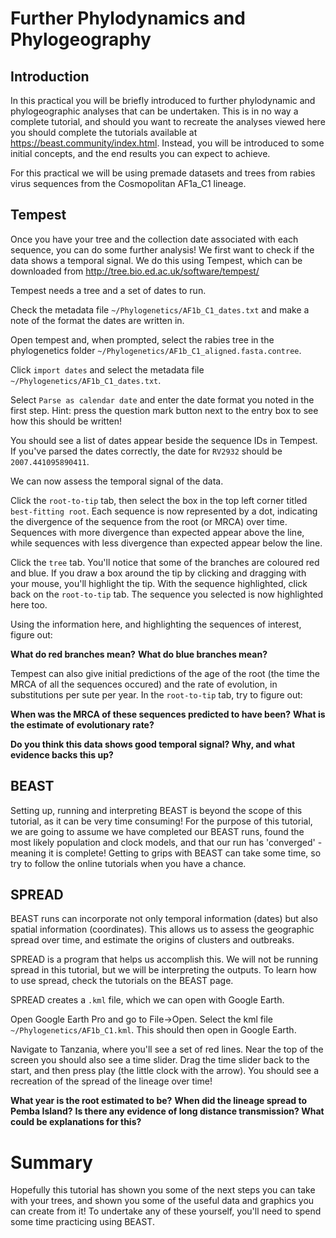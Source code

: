 # Further Phylodynamics and Phylogeography

## Introduction

In this practical you will be briefly introduced to further phylodynamic and phylogeographic analyses that can be undertaken. This is in no way a complete tutorial, and should you want to recreate the analyses viewed here you should complete the tutorials available at https://beast.community/index.html. Instead, you will be introduced to some initial concepts, and the end results you can expect to achieve.

For this practical we will be using premade datasets and trees from rabies virus sequences from the Cosmopolitan AF1a_C1 lineage. 


## Tempest

Once you have your tree and the collection date associated with each sequence, you can do some further analysis! We first want to check if the data shows a temporal signal. We do this using Tempest, which can be downloaded from http://tree.bio.ed.ac.uk/software/tempest/ 

Tempest needs a tree and a set of dates to run.

Check the metadata file `~/Phylogenetics/AF1b_C1_dates.txt` and make a note of the format the dates are written in.

Open tempest and, when prompted, select the rabies tree in the phylogenetics folder `~/Phylogenetics/AF1b_C1_aligned.fasta.contree`. 

Click `import dates` and select the metadata file `~/Phylogenetics/AF1b_C1_dates.txt`.

Select `Parse as calendar date` and enter the date format you noted in the first step.
Hint: press the question mark button next to the entry box to see how this should be written! 

You should see a list of dates appear beside the sequence IDs in Tempest. If you've parsed the dates correctly, the date for `RV2932` should be `2007.441095890411`.

We can now assess the temporal signal of the data. 

Click the `root-to-tip` tab, then select the box in the top left corner titled `best-fitting root`. Each sequence is now represented by a dot, indicating the divergence of the sequence from the root (or MRCA) over time. Sequences with more divergence than expected appear above the line, while sequences with less divergence than expected appear below the line. 

Click the `tree` tab. You'll notice that some of the branches are coloured red and blue. If you draw a box around the tip by clicking and dragging with your mouse, you'll highlight the tip. With the sequence highlighted, click back on the `root-to-tip` tab. The sequence you selected is now highlighted here too. 

Using the information here, and highlighting the sequences of interest, figure out:

**What do red branches mean?**
**What do blue branches mean?**

Tempest can also give initial predictions of the age of the root (the time the MRCA of all the sequences occured) and the rate of evolution, in substitutions per sute per year. In the `root-to-tip` tab, try to figure out:

**When was the MRCA of these sequences predicted to have been?**
**What is the estimate of evolutionary rate?**

**Do you think this data shows good temporal signal? Why, and what evidence backs this up?**


## BEAST

Setting up, running and interpreting BEAST is beyond the scope of this tutorial, as it can be very time consuming! For the purpose of this tutorial, we are going to assume we have completed our BEAST runs, found the most likely population and clock models, and that our run has 'converged' - meaning it is complete! Getting to grips with BEAST can take some time, so try to follow the online tutorials when you have a chance.

## SPREAD

BEAST runs can incorporate not only temporal information (dates) but also spatial information (coordinates). This allows us to assess the geographic spread over time, and estimate the origins of clusters and outbreaks.

SPREAD is a program that helps us accomplish this. We will not be running spread in this tutorial, but we will be interpreting the outputs. To learn how to use spread, check the tutorials on the BEAST page. 

SPREAD creates a `.kml` file, which we can open with Google Earth.

Open Google Earth Pro and go to File->Open. Select the kml file `~/Phylogenetics/AF1b_C1.kml`. This should then open in Google Earth.

Navigate to Tanzania, where you'll see a set of red lines. Near the top of the screen you should also see a time slider. Drag the time slider back to the start, and then press play (the little clock with the arrow). You should see a recreation of the spread of the lineage over time!

**What year is the root estimated to be?**
**When did the lineage spread to Pemba Island?**
**Is there any evidence of long distance transmission? What could be explanations for this?**


# Summary

Hopefully this tutorial has shown you some of the next steps you can take with your trees, and shown you some of the useful data and graphics you can create from it! To undertake any of these yourself, you'll need to spend some time practicing using BEAST.


